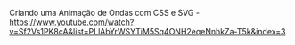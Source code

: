 Criando uma Animação de Ondas com CSS e SVG - https://www.youtube.com/watch?v=Sf2Vs1PK8cA&list=PLlAbYrWSYTiM5Sq4ONH2eqeNnhkZa-T5k&index=3